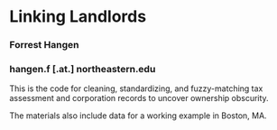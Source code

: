 # Linking Landlords

### Forrest Hangen
### hangen.f [.at.] northeastern.edu

This is the code for cleaning, standardizing, and fuzzy-matching tax assessment and corporation records to uncover ownership obscurity. 

The materials also include data for a working example in Boston, MA.

